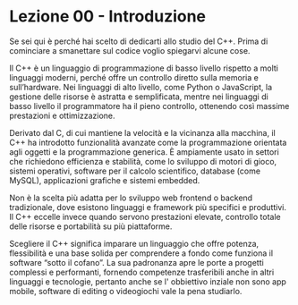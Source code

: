 # Lezione 00 - Introduzione

Se sei qui è perché hai scelto di dedicarti allo studio del C++.
Prima di cominciare a smanettare sul codice voglio spiegarvi alcune cose.

Il C++ è un linguaggio di programmazione di basso livello rispetto a molti linguaggi moderni, perché offre un controllo diretto sulla memoria e sull’hardware. Nei linguaggi di alto livello, come Python o JavaScript, la gestione delle risorse è astratta e semplificata, mentre nei linguaggi di basso livello il programmatore ha il pieno controllo, ottenendo così massime prestazioni e ottimizzazione.

Derivato dal C, di cui mantiene la velocità e la vicinanza alla macchina, il C++ ha introdotto funzionalità avanzate come la programmazione orientata agli oggetti e la programmazione generica. È ampiamente usato in settori che richiedono efficienza e stabilità, come lo sviluppo di motori di gioco, sistemi operativi, software per il calcolo scientifico, database (come MySQL), applicazioni grafiche e sistemi embedded.

Non è la scelta più adatta per lo sviluppo web frontend o backend tradizionale, dove esistono linguaggi e framework più specifici e produttivi. Il C++ eccelle invece quando servono prestazioni elevate, controllo totale delle risorse e portabilità su più piattaforme.

Scegliere il C++ significa imparare un linguaggio che offre potenza, flessibilità e una base solida per comprendere a fondo come funziona il software “sotto il cofano”. La sua padronanza apre le porte a progetti complessi e performanti, fornendo competenze trasferibili anche in altri linguaggi e tecnologie, pertanto anche se l' obbiettivo inziale non sono app mobile, software di editing o videogiochi vale la pena studiarlo.



